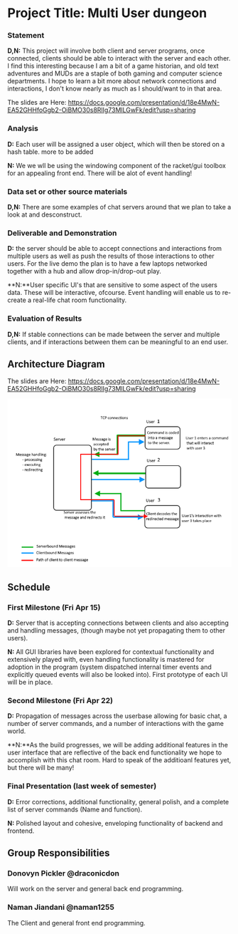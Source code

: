 # Project Title: Multi User dungeon
### Statement
<!-- Describe your project. Why is it interesting? Why is it interesting to you personally? What do you hope to learn?  -->
**D,N:** This project will involve both client and server programs, once connected, clients should be able to interact with the server and each other.  I find this interesting because I am a bit of a game historian, and old text adventures and MUDs are a staple of both gaming and computer science departments.  I hope to learn a bit more about network connections and interactions, I don't know nearly as much as I should/want to in that area.


The slides are Here:  https://docs.google.com/presentation/d/18e4MwN-EA52GHHfoGgb2-OiBMO30s8RlIg73MlLGwFk/edit?usp=sharing

### Analysis
<!--Explain what approaches from class you will bring to bear on the project. Be explicit: e.g., will you use recursion? How? Will you use map/filter/reduce? How? Will you use data abstraction? Will you use object-orientation? Will you use functional approaches to processing your data? Will you use state-modification approaches? A combination?-->

**D:**  Each user will be assigned a user object, which will then be stored on a hash table.  more to be added <TODO>

**N:** We we wll be using the windowing component of the racket/gui toolbox for an appealing front end. There will be alot of event handling!

<!--The idea here is to identify what ideas from the class you will use in carrying out your project. -->

### Data set or other source materials
<!--If you will be working with existing data, where will you get those data from? (Dowload it from a website? access it in a database? create it in a simulation you will build....)

How will you convert that data into a form usable for your project?  

Do your homework here: if you are pulling data from somewhere, actually go download it and look at it. Explain in some detail what your plan is for accomplishing the necessary processing.

If you are using some other starting materails, explain what they are. Basically: anything you plan to use that isn't code.
-->

**D,N:** There are some examples of chat servers around that we plan to take a look at and desconstruct. 



### Deliverable and Demonstration
<!--Explain exactly what you'll have at the end. What will it be able to do at the live demo?

What exactly will you produce at the end of the project? A piece of software, yes, but what will it do? Here are some questions to think about (and answer depending on your application).

Will it run on some data, like batch mode? Will you present some analytical results of the processing? How can it be re-run on different source data?

Will it be interactive? Can you show it working? This project involves a live demo, so interactivity is good.-->

**D:** the server should be able to accept connections and interactions from multiple users as well as push the results of those interactions to other users.  For the live demo the plan is to have a few laptops networked together with a hub and allow drop-in/drop-out play.

**N:**User specific UI's that are sensitive to some aspect of the users data. These will be interactive, ofcourse. Event handling will enable us to re-create a real-life chat room functionality.

### Evaluation of Results
<!-- How will you know if you are successful? 
If you include some kind of _quantitative analysis,_ that would be good. -->

**D,N:**  If stable connections can be made between the server and multiple clients, and if interactions between them can be meaningful to an end user.



## Architecture Diagram
<!--Upload the architecture diagram you made for your slide presentation to your repository, and include it in-line here.

Create several paragraphs of narrative to explain the pieces and how they interoperate.-->

The slides are Here:  https://docs.google.com/presentation/d/18e4MwN-EA52GHHfoGgb2-OiBMO30s8RlIg73MlLGwFk/edit?usp=sharing

![There should be a diagram here](https://github.com/oplS16projects/Donovyn_Naman_MultiUserDungeon/blob/master/OPL%20diagram.png?raw=true "Images made in paint.net, yaaaaaaay.")


## Schedule
<!--Explain how you will go from proposal to finished product. 

There are three deliverable milestones to explicitly define, below.

The nature of deliverables depend on your project, but may include things like processed data ready for import, core algorithms implemented, interface design prototyped, etc. 

You will be expected to turn in code, documentation, and data (as appropriate) at each of these stages.

Write concrete steps for your schedule to move from concept to working system. -->


### First Milestone (Fri Apr 15)
<!-- What exactly will be turned in on this day?  -->

**D:**  Server that is accepting connections between clients and also accepting and handling messages, (though maybe not yet propagating them to other users).

**N:** All GUI libraries have been explored for contextual functionality and extensively played with, even handling functionality is mastered for adoption in the program (system dispatched internal timer events and explicitly queued events will also be looked into).
First prototype of each UI will be in place.

### Second Milestone (Fri Apr 22)
<!-- What exactly will be turned in on this day?  -->

**D:**  Propagation of messages across the userbase allowing for basic chat, a number of server commands, and a number of interactions with the game world.

**N:**As the build progresses, we will be adding additional features in the user interface that are reflective of the back end functionality we hope to accomplish with this chat room. Hard to speak of the additioanl features yet, but there will be many!

### Final Presentation (last week of semester)
<!-- What additionally will be done in the last chunk of time? -->

**D:**  Error corrections, additional functionality, general polish, and a complete list of server commands (Name and function).

**N:** Polished layout and cohesive, enveloping functionality of backend and frontend.


## Group Responsibilities
<!-- Here each group member gets a section where they, as an individual, detail what they are responsible for in this project. Each group member writes their own Responsibility section. Include the milestones and final deliverable. -->

### Donovyn Pickler @draconicdon
Will work on the server and general back end programming.

### Naman Jiandani @naman1255
The Client and general front end programming.
